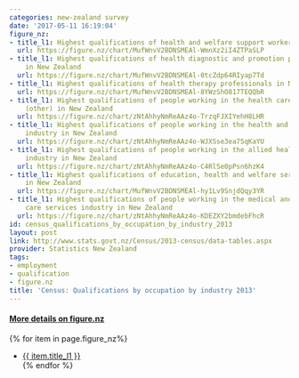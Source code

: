 ```yaml
---
categories: new-zealand survey
date: '2017-05-11 16:19:04'
figure_nz:
- title_l1: Highest qualifications of health and welfare support workers in New Zealand
  url: https://figure.nz/chart/MufWnvV2BDNSMEAl-WmnXz2iI4ZTPaSLP
- title_l1: Highest qualifications of health diagnostic and promotion professionals
    in New Zealand
  url: https://figure.nz/chart/MufWnvV2BDNSMEAl-0tcZdp64RIyap7Td
- title_l1: Highest qualifications of health therapy professionals in New Zealand
  url: https://figure.nz/chart/MufWnvV2BDNSMEAl-8YWzShO817TEQQbR
- title_l1: Highest qualifications of people working in the health care services industry
    (other) in New Zealand
  url: https://figure.nz/chart/zNtAhhyNmReAAz4o-TrzqFJXIYehH8LHR
- title_l1: Highest qualifications of people working in the health and general insurance
    industry in New Zealand
  url: https://figure.nz/chart/zNtAhhyNmReAAz4o-WJXSse3ea75qKaYU
- title_l1: Highest qualifications of people working in the allied health services
    industry in New Zealand
  url: https://figure.nz/chart/zNtAhhyNmReAAz4o-C4RlSe0pPsn6hzK4
- title_l1: Highest qualifications of education, health and welfare services managers
    in New Zealand
  url: https://figure.nz/chart/MufWnvV2BDNSMEAl-hy1Lv9SnjdQqy3YR
- title_l1: Highest qualifications of people working in the medical and other health
    care services industry in New Zealand
  url: https://figure.nz/chart/zNtAhhyNmReAAz4o-KDEZXY2bmdebFhcR
id: census_qualifications_by_occupation_by_industry_2013
layout: post
link: http://www.stats.govt.nz/Census/2013-census/data-tables.aspx
provider: Statistics New Zealand
tags:
- employment
- qualification
- figure.nz
title: 'Census: Qualifications by occupation by industry 2013'
---
```


<h4><u> More details on figure.nz</u></h4>
{% for item in page.figure_nz%}
<ul class="post-list">
    <li><a href="{{ item.url }}">{{ item.title_l1 }}</a></li>
{% endfor %}
</ul>